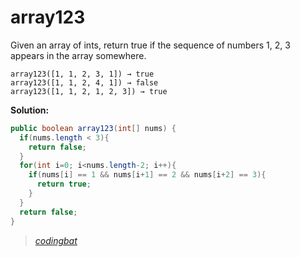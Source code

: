 # array123

Given an array of ints, return true if the sequence of numbers 1, 2, 3 appears in the array somewhere.

```
array123([1, 1, 2, 3, 1]) → true
array123([1, 1, 2, 4, 1]) → false
array123([1, 1, 2, 1, 2, 3]) → true
```

**Solution:**

```java
public boolean array123(int[] nums) {
  if(nums.length < 3){
    return false;
  }
  for(int i=0; i<nums.length-2; i++){
    if(nums[i] == 1 && nums[i+1] == 2 && nums[i+2] == 3){
      return true;
    }
  }
  return false;
}
```

> _[codingbat](http://codingbat.com/prob/p136041)_